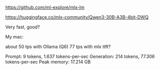 https://github.com/ml-explore/mlx-lm

https://huggingface.co/mlx-community/Qwen3-30B-A3B-4bit-DWQ

Very fast, good?

My mac: 

about 50 tps with Ollama (Q6)
77 tps with mlx
ttft?

Prompt: 9 tokens, 1.637 tokens-per-sec
Generation: 214 tokens, 77.306 tokens-per-sec
Peak memory: 17.214 GB
